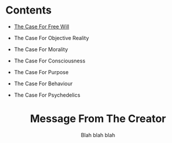 # Contents
- [The Case For Free Will](https://theCaseFor.github.io/test)

- The Case For Objective Reality

- The Case For Morality

- The Case For Consciousness

- The Case For Purpose

- The Case For Behaviour

- The Case For Psychedelics

<html>
  <body>
    <script src="/__/firebase/7.6.1/firebase-app.js"></script>
    <script src="/__/firebase/7.6.1/firebase-analytics.js"></script>
    <script src="/__/firebase/init.js"></script>
  </body>
</html>


<html>
  <h1 align="center">Message From The Creator</h1>
    <center>Blah blah blah</center> 
</html>
